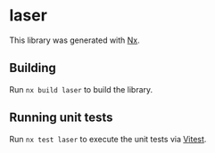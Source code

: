 # laser

This library was generated with [Nx](https://nx.dev).

## Building

Run `nx build laser` to build the library.

## Running unit tests

Run `nx test laser` to execute the unit tests via [Vitest](https://vitest.dev/).
